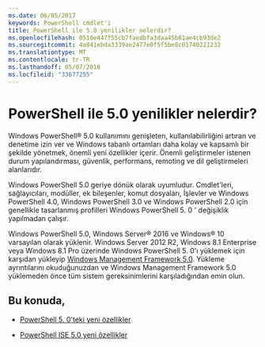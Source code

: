 ```yaml
---
ms.date: 06/05/2017
keywords: PowerShell cmdlet'i
title: PowerShell ile 5.0 yenilikler nelerdir?
ms.openlocfilehash: 0510e447f55cb7faedbfa3daa45b81ae4cb93de2
ms.sourcegitcommit: 4a841ebda3339ae2477e0f5f5be8c01740221232
ms.translationtype: MT
ms.contentlocale: tr-TR
ms.lasthandoff: 05/07/2018
ms.locfileid: "33677255"
---
```

# <a name="whats-new-with-powershell-50"></a>PowerShell ile 5.0 yenilikler nelerdir?
Windows PowerShell® 5.0 kullanımını genişleten, kullanılabilirliğini artıran ve denetime izin ver ve Windows tabanlı ortamları daha kolay ve kapsamlı bir şekilde yönetmek, önemli yeni özellikler içerir.  Önemli geliştirmeler istenen durum yapılandırması, güvenlik, performans, remoting ve dil geliştirmeleri alanlarıdır.

Windows PowerShell 5.0 geriye dönük olarak uyumludur. Cmdlet'leri, sağlayıcıları, modüller, ek bileşenler, komut dosyaları, İşlevler ve Windows PowerShell 4.0, Windows PowerShell 3.0 ve Windows PowerShell 2.0 için genellikle tasarlanmış profilleri Windows PowerShell 5. 0 ' değişiklik yapılmadan çalışır.

Windows PowerShell 5.0, Windows Server® 2016 ve Windows® 10 varsayılan olarak yüklenir. Windows Server 2012 R2, Windows 8.1 Enterprise veya Windows 8.1 Pro üzerinde Windows PowerShell 5. 0'ı yüklemek için karşıdan yükleyip [Windows Management Framework 5.0](https://go.microsoft.com/fwlink/?linkid=830436). Yükleme ayrıntılarını okuduğunuzdan ve Windows Management Framework 5.0 yüklemeden önce tüm sistem gereksinimlerini karşıladığından emin olun.

## <a name="in-this-topic"></a>Bu konuda,

- [PowerShell 5. 0'teki yeni özellikler](What-s-New-in-Windows-PowerShell-50.md)

- [PowerShell ISE 5.0 yeni özellikler](What-s-New-in-the-PowerShell-50-ISE.md)

<!--
- New features in Windows PowerShell 4.0

- New features in Windows PowerShell 3.0
-->
